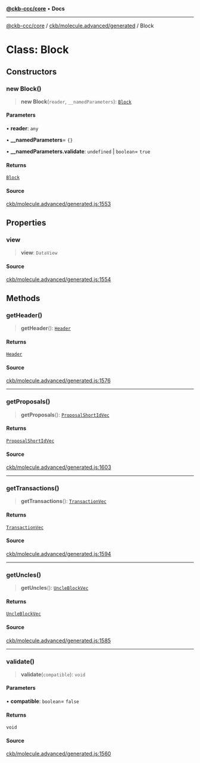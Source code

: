 [**@ckb-ccc/core**](README.md) • **Docs**

***

[@ckb-ccc/core](README.md) / [ckb/molecule.advanced/generated](ckb.molecule.advanced.generated.md) / Block

# Class: Block

## Constructors

### new Block()

> **new Block**(`reader`, `__namedParameters`): [`Block`](ckb.molecule.advanced.generated.Class.Block.md)

#### Parameters

• **reader**: `any`

• **\_\_namedParameters**= `{}`

• **\_\_namedParameters.validate**: `undefined` \| `boolean`= `true`

#### Returns

[`Block`](ckb.molecule.advanced.generated.Class.Block.md)

#### Source

[ckb/molecule.advanced/generated.js:1553](https://github.com/SpectreMercury/ccc/blob/1b34760fdeb60ebebc0a7e641c12ef11dff1e7d0/packages/core/src/ckb/molecule.advanced/generated.js#L1553)

## Properties

### view

> **view**: `DataView`

#### Source

[ckb/molecule.advanced/generated.js:1554](https://github.com/SpectreMercury/ccc/blob/1b34760fdeb60ebebc0a7e641c12ef11dff1e7d0/packages/core/src/ckb/molecule.advanced/generated.js#L1554)

## Methods

### getHeader()

> **getHeader**(): [`Header`](ckb.molecule.advanced.generated.Class.Header.md)

#### Returns

[`Header`](ckb.molecule.advanced.generated.Class.Header.md)

#### Source

[ckb/molecule.advanced/generated.js:1576](https://github.com/SpectreMercury/ccc/blob/1b34760fdeb60ebebc0a7e641c12ef11dff1e7d0/packages/core/src/ckb/molecule.advanced/generated.js#L1576)

***

### getProposals()

> **getProposals**(): [`ProposalShortIdVec`](ckb.molecule.advanced.generated.Class.ProposalShortIdVec.md)

#### Returns

[`ProposalShortIdVec`](ckb.molecule.advanced.generated.Class.ProposalShortIdVec.md)

#### Source

[ckb/molecule.advanced/generated.js:1603](https://github.com/SpectreMercury/ccc/blob/1b34760fdeb60ebebc0a7e641c12ef11dff1e7d0/packages/core/src/ckb/molecule.advanced/generated.js#L1603)

***

### getTransactions()

> **getTransactions**(): [`TransactionVec`](ckb.molecule.advanced.generated.Class.TransactionVec.md)

#### Returns

[`TransactionVec`](ckb.molecule.advanced.generated.Class.TransactionVec.md)

#### Source

[ckb/molecule.advanced/generated.js:1594](https://github.com/SpectreMercury/ccc/blob/1b34760fdeb60ebebc0a7e641c12ef11dff1e7d0/packages/core/src/ckb/molecule.advanced/generated.js#L1594)

***

### getUncles()

> **getUncles**(): [`UncleBlockVec`](ckb.molecule.advanced.generated.Class.UncleBlockVec.md)

#### Returns

[`UncleBlockVec`](ckb.molecule.advanced.generated.Class.UncleBlockVec.md)

#### Source

[ckb/molecule.advanced/generated.js:1585](https://github.com/SpectreMercury/ccc/blob/1b34760fdeb60ebebc0a7e641c12ef11dff1e7d0/packages/core/src/ckb/molecule.advanced/generated.js#L1585)

***

### validate()

> **validate**(`compatible`): `void`

#### Parameters

• **compatible**: `boolean`= `false`

#### Returns

`void`

#### Source

[ckb/molecule.advanced/generated.js:1560](https://github.com/SpectreMercury/ccc/blob/1b34760fdeb60ebebc0a7e641c12ef11dff1e7d0/packages/core/src/ckb/molecule.advanced/generated.js#L1560)
